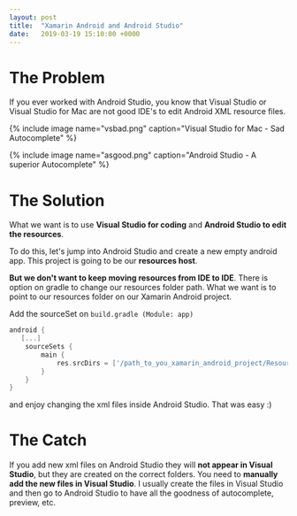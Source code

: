 ```yaml
---
layout: post
title:  "Xamarin Android and Android Studio"
date:   2019-03-19 15:10:00 +0000
---
```


# The Problem

If you ever worked with Android Studio, you know that Visual Studio or Visual Studio for Mac are not good IDE's to edit Android XML resource files.


{% include image name="vsbad.png" caption="Visual Studio for Mac - Sad Autocomplete" %}

{% include image name="asgood.png" caption="Android Studio - A superior Autocomplete" %}

# The Solution

What we want is to use **Visual Studio for coding** and **Android Studio to edit the resources**.

To do this, let's jump into Android Studio and create a new empty android app. This project is going to be our **resources host**.

**But we don't want to keep moving resources from IDE to IDE**. There is option on gradle to change our resources folder path. What we want is to point to our resources folder on our Xamarin Android project.

Add the sourceSet on `build.gradle (Module: app)`
 
```groovy
android {
   [...]
    sourceSets {
        main {
            res.srcDirs = ['/path_to_you_xamarin_android_project/Resources']
        }
    }
}
```

and enjoy changing the xml files inside Android Studio. That was easy :)

# The Catch

If you add new xml files on Android Studio they will **not appear in Visual Studio**, but they are created on the correct folders. You need to **manually add the new files in Visual Studio**. I usually create the files in Visual Studio and then go to Android Studio to have all the goodness of autocomplete, preview, etc. 